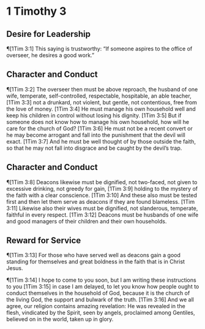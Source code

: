 # 1 Timothy 3

## Desire for Leadership
¶[1Tim 3:1] This saying is trustworthy: “If someone aspires to the office of overseer, he desires a good work.”

## Character and Conduct
¶[1Tim 3:2] The overseer then must be above reproach, the husband of one wife, temperate, self-controlled, respectable, hospitable, an able teacher,
[1Tim 3:3] not a drunkard, not violent, but gentle, not contentious, free from the love of money.
[1Tim 3:4] He must manage his own household well and keep his children in control without losing his dignity.
[1Tim 3:5] But if someone does not know how to manage his own household, how will he care for the church of God?
[1Tim 3:6] He must not be a recent convert or he may become arrogant and fall into the punishment that the devil will exact.
[1Tim 3:7] And he must be well thought of by those outside the faith, so that he may not fall into disgrace and be caught by the devil’s trap.

## Character and Conduct
¶[1Tim 3:8] Deacons likewise must be dignified, not two-faced, not given to excessive drinking, not greedy for gain,
[1Tim 3:9] holding to the mystery of the faith with a clear conscience.
[1Tim 3:10] And these also must be tested first and then let them serve as deacons if they are found blameless.
[1Tim 3:11] Likewise also their wives must be dignified, not slanderous, temperate, faithful in every respect.
[1Tim 3:12] Deacons must be husbands of one wife and good managers of their children and their own households.

## Reward for Service
¶[1Tim 3:13] For those who have served well as deacons gain a good standing for themselves and great boldness in the faith that is in Christ Jesus.

¶[1Tim 3:14] I hope to come to you soon, but I am writing these instructions to you
[1Tim 3:15] in case I am delayed, to let you know how people ought to conduct themselves in the household of God, because it is the church of the living God, the support and bulwark of the truth.
[1Tim 3:16] And we all agree, our religion contains amazing revelation: He was revealed in the flesh, vindicated by the Spirit, seen by angels, proclaimed among Gentiles, believed on in the world, taken up in glory.
